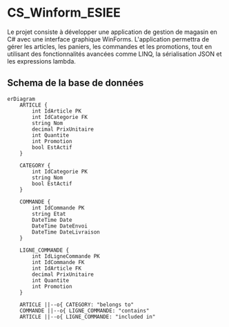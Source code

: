 # CS_Winform_ESIEE

Le projet consiste à développer une application de gestion de magasin en C# avec une interface graphique WinForms.
L'application permettra de gérer les articles, les paniers, les commandes et les promotions, tout en utilisant des
fonctionnalités avancées comme LINQ, la sérialisation JSON et les expressions lambda.

## Schema de la base de données

```mermaid
erDiagram
    ARTICLE {
        int IdArticle PK
        int IdCategorie FK
        string Nom
        decimal PrixUnitaire
        int Quantite
        int Promotion
        bool EstActif
    }

    CATEGORY {
        int IdCategorie PK
        string Nom
        bool EstActif
    }

    COMMANDE {
        int IdCommande PK
        string Etat
        DateTime Date
        DateTime DateEnvoi
        DateTime DateLivraison
    }

    LIGNE_COMMANDE {
        int IdLigneCommande PK
        int IdCommande FK
        int IdArticle FK
        decimal PrixUnitaire
        int Quantite
        int Promotion
    }

    ARTICLE ||--o{ CATEGORY: "belongs to"
    COMMANDE ||--o{ LIGNE_COMMANDE: "contains"
    ARTICLE ||--o{ LIGNE_COMMANDE: "included in"
```
